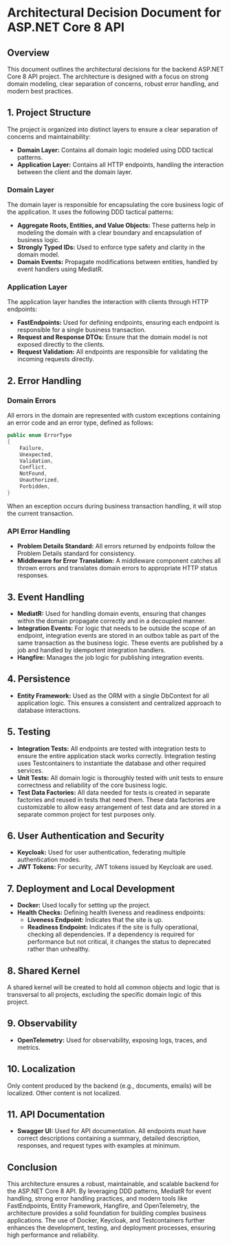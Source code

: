 ﻿# Architectural Decision Document for ASP.NET Core 8 API

## Overview

This document outlines the architectural decisions for the backend ASP.NET Core 8 API project. The architecture is designed with a focus on strong domain modeling, clear separation of concerns, robust error handling, and modern best practices.

## 1. Project Structure

The project is organized into distinct layers to ensure a clear separation of concerns and maintainability:
- **Domain Layer:** Contains all domain logic modeled using DDD tactical patterns.
- **Application Layer:** Contains all HTTP endpoints, handling the interaction between the client and the domain layer.

### Domain Layer

The domain layer is responsible for encapsulating the core business logic of the application. It uses the following DDD tactical patterns:
- **Aggregate Roots, Entities, and Value Objects:** These patterns help in modeling the domain with a clear boundary and encapsulation of business logic.
- **Strongly Typed IDs:** Used to enforce type safety and clarity in the domain model.
- **Domain Events:** Propagate modifications between entities, handled by event handlers using MediatR.

### Application Layer

The application layer handles the interaction with clients through HTTP endpoints:
- **FastEndpoints:** Used for defining endpoints, ensuring each endpoint is responsible for a single business transaction.
- **Request and Response DTOs:** Ensure that the domain model is not exposed directly to the clients.
- **Request Validation:** All endpoints are responsible for validating the incoming requests directly.

## 2. Error Handling

### Domain Errors

All errors in the domain are represented with custom exceptions containing an error code and an error type, defined as follows:
```csharp
public enum ErrorType
{
    Failure,
    Unexpected,
    Validation,
    Conflict,
    NotFound,
    Unauthorized,
    Forbidden,
}
```
When an exception occurs during business transaction handling, it will stop the current transaction.

### API Error Handling

- **Problem Details Standard:** All errors returned by endpoints follow the Problem Details standard for consistency.
- **Middleware for Error Translation:** A middleware component catches all thrown errors and translates domain errors to appropriate HTTP status responses.

## 3. Event Handling

- **MediatR:** Used for handling domain events, ensuring that changes within the domain propagate correctly and in a decoupled manner.
- **Integration Events:** For logic that needs to be outside the scope of an endpoint, integration events are stored in an outbox table as part of the same transaction as the business logic. These events are published by a job and handled by idempotent integration handlers.
- **Hangfire:** Manages the job logic for publishing integration events.

## 4. Persistence

- **Entity Framework:** Used as the ORM with a single DbContext for all application logic. This ensures a consistent and centralized approach to database interactions.

## 5. Testing

- **Integration Tests:** All endpoints are tested with integration tests to ensure the entire application stack works correctly. Integration testing uses Testcontainers to instantiate the database and other required services.
- **Unit Tests:** All domain logic is thoroughly tested with unit tests to ensure correctness and reliability of the core business logic.
- **Test Data Factories:** All data needed for tests is created in separate factories and reused in tests that need them. These data factories are customizable to allow easy arrangement of test data and are stored in a separate common project for test purposes only.

## 6. User Authentication and Security

- **Keycloak:** Used for user authentication, federating multiple authentication modes.
- **JWT Tokens:** For security, JWT tokens issued by Keycloak are used.

## 7. Deployment and Local Development

- **Docker:** Used locally for setting up the project.
- **Health Checks:** Defining health liveness and readiness endpoints:
    - **Liveness Endpoint:** Indicates that the site is up.
    - **Readiness Endpoint:** Indicates if the site is fully operational, checking all dependencies. If a dependency is required for performance but not critical, it changes the status to deprecated rather than unhealthy.

## 8. Shared Kernel

A shared kernel will be created to hold all common objects and logic that is transversal to all projects, excluding the specific domain logic of this project.

## 9. Observability

- **OpenTelemetry:** Used for observability, exposing logs, traces, and metrics.

## 10. Localization

Only content produced by the backend (e.g., documents, emails) will be localized. Other content is not localized.

## 11. API Documentation

- **Swagger UI:** Used for API documentation. All endpoints must have correct descriptions containing a summary, detailed description, responses, and request types with examples at minimum.

## Conclusion

This architecture ensures a robust, maintainable, and scalable backend for the ASP.NET Core 8 API. By leveraging DDD patterns, MediatR for event handling, strong error handling practices, and modern tools like FastEndpoints, Entity Framework, Hangfire, and OpenTelemetry, the architecture provides a solid foundation for building complex business applications. The use of Docker, Keycloak, and Testcontainers further enhances the development, testing, and deployment processes, ensuring high performance and reliability.